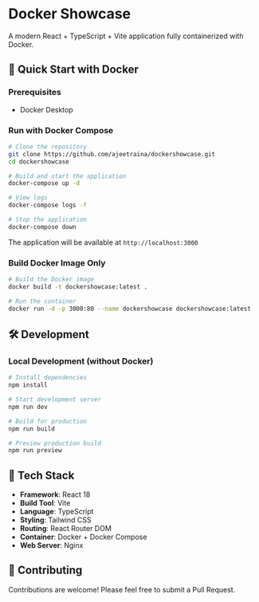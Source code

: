 # Docker Showcase

A modern React + TypeScript + Vite application fully containerized with Docker.

## 🚀 Quick Start with Docker

### Prerequisites
- Docker Desktop

### Run with Docker Compose

```bash
# Clone the repository
git clone https://github.com/ajeetraina/dockershowcase.git
cd dockershowcase

# Build and start the application
docker-compose up -d

# View logs
docker-compose logs -f

# Stop the application
docker-compose down
```

The application will be available at `http://localhost:3000`

### Build Docker Image Only

```bash
# Build the Docker image
docker build -t dockershowcase:latest .

# Run the container
docker run -d -p 3000:80 --name dockershowcase dockershowcase:latest
```

## 🛠️ Development

### Local Development (without Docker)

```bash
# Install dependencies
npm install

# Start development server
npm run dev

# Build for production
npm run build

# Preview production build
npm run preview
```


## 📝 Tech Stack

- **Framework**: React 18
- **Build Tool**: Vite
- **Language**: TypeScript
- **Styling**: Tailwind CSS
- **Routing**: React Router DOM
- **Container**: Docker + Docker Compose
- **Web Server**: Nginx

## 🤝 Contributing

Contributions are welcome! Please feel free to submit a Pull Request.


